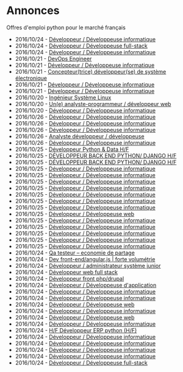 # Annonces

Offres d'emploi python pour le marché français

* 2016/10/24 - [Développeur / Développeuse informatique](http://www.pyjobs.fr/jobs/details/3353/developpeur-developpeuse-informatique "Développeur / Développeuse informatique")
* 2016/10/24 - [Développeur / Développeuse full-stack](http://www.pyjobs.fr/jobs/details/3355/developpeur-developpeuse-full-stack "Développeur / Développeuse full-stack")
* 2016/10/24 - [Développeur / Développeuse informatique](http://www.pyjobs.fr/jobs/details/3356/developpeur-developpeuse-informatique "Développeur / Développeuse informatique")
* 2016/10/21 - [DevOps Engineer](http://www.pyjobs.fr/jobs/details/3339/devops-engineer "DevOps Engineer")
* 2016/10/21 - [Développeur / Développeuse informatique](http://www.pyjobs.fr/jobs/details/3338/developpeur-developpeuse-informatique "Développeur / Développeuse informatique")
* 2016/10/21 - [Concepteur(trice) développeur(se) de système électronique](http://www.pyjobs.fr/jobs/details/3340/concepteur-trice-developpeur-se-de-systeme-electronique "Concepteur(trice) développeur(se) de système électronique")
* 2016/10/21 - [Développeur / Développeuse informatique](http://www.pyjobs.fr/jobs/details/3336/developpeur-developpeuse-informatique "Développeur / Développeuse informatique")
* 2016/10/21 - [Développeur / Développeuse informatique](http://www.pyjobs.fr/jobs/details/3337/developpeur-developpeuse-informatique "Développeur / Développeuse informatique")
* 2016/10/20 - [Ingénieur Système Linux](http://www.pyjobs.fr/jobs/details/3332/ingenieur-systeme-linux "Ingénieur Système Linux")
* 2016/10/20 - [Un(e) analyste-programmeur / développeur web](http://www.pyjobs.fr/jobs/details/3325/un-e-analyste-programmeur-developpeur-web "Un(e) analyste-programmeur / développeur web")
* 2016/10/20 - [Développeur / Développeuse informatique](http://www.pyjobs.fr/jobs/details/3335/developpeur-developpeuse-informatique "Développeur / Développeuse informatique")
* 2016/10/26 - [Développeur / Développeuse informatique](http://www.pyjobs.fr/jobs/details/3878/developpeur-developpeuse-informatique "Développeur / Développeuse informatique")
* 2016/10/26 - [Développeur / Développeuse informatique](http://www.pyjobs.fr/jobs/details/3880/developpeur-developpeuse-informatique "Développeur / Développeuse informatique")
* 2016/10/26 - [Développeur / Développeuse informatique](http://www.pyjobs.fr/jobs/details/3879/developpeur-developpeuse-informatique "Développeur / Développeuse informatique")
* 2016/10/26 - [Analyste développeur / développeuse](http://www.pyjobs.fr/jobs/details/3877/analyste-developpeur-developpeuse "Analyste développeur / développeuse")
* 2016/10/26 - [Développeur / Développeuse informatique](http://www.pyjobs.fr/jobs/details/3881/developpeur-developpeuse-informatique "Développeur / Développeuse informatique")
* 2016/10/25 - [Développeur Python & Data H/F](http://www.pyjobs.fr/jobs/details/3868/developpeur-python-data-h-f "Développeur Python & Data H/F")
* 2016/10/25 - [DÉVELOPPEUR BACK END PYTHON/ DJANGO H/F](http://www.pyjobs.fr/jobs/details/3862/developpeur-back-end-python-django-h-f "DÉVELOPPEUR BACK END PYTHON/ DJANGO H/F")
* 2016/10/25 - [DÉVELOPPEUR BACK END PYTHON/ DJANGO H/F](http://www.pyjobs.fr/jobs/details/3863/developpeur-back-end-python-django-h-f "DÉVELOPPEUR BACK END PYTHON/ DJANGO H/F")
* 2016/10/25 - [Développeur / Développeuse informatique](http://www.pyjobs.fr/jobs/details/3873/developpeur-developpeuse-informatique "Développeur / Développeuse informatique")
* 2016/10/25 - [Développeur / Développeuse informatique](http://www.pyjobs.fr/jobs/details/3872/developpeur-developpeuse-informatique "Développeur / Développeuse informatique")
* 2016/10/25 - [Développeur / Développeuse informatique](http://www.pyjobs.fr/jobs/details/3875/developpeur-developpeuse-informatique "Développeur / Développeuse informatique")
* 2016/10/25 - [Développeur / Développeuse informatique](http://www.pyjobs.fr/jobs/details/3861/developpeur-developpeuse-informatique "Développeur / Développeuse informatique")
* 2016/10/25 - [Développeur / Développeuse informatique](http://www.pyjobs.fr/jobs/details/3866/developpeur-developpeuse-informatique "Développeur / Développeuse informatique")
* 2016/10/25 - [Développeur / Développeuse informatique](http://www.pyjobs.fr/jobs/details/3876/developpeur-developpeuse-informatique "Développeur / Développeuse informatique")
* 2016/10/25 - [Développeur / Développeuse informatique](http://www.pyjobs.fr/jobs/details/3874/developpeur-developpeuse-informatique "Développeur / Développeuse informatique")
* 2016/10/25 - [Développeur / Développeuse web](http://www.pyjobs.fr/jobs/details/3864/developpeur-developpeuse-web "Développeur / Développeuse web")
* 2016/10/25 - [Développeur / Développeuse informatique](http://www.pyjobs.fr/jobs/details/3865/developpeur-developpeuse-informatique "Développeur / Développeuse informatique")
* 2016/10/25 - [Développeur / Développeuse informatique](http://www.pyjobs.fr/jobs/details/3871/developpeur-developpeuse-informatique "Développeur / Développeuse informatique")
* 2016/10/25 - [Développeur / Développeuse informatique](http://www.pyjobs.fr/jobs/details/3869/developpeur-developpeuse-informatique "Développeur / Développeuse informatique")
* 2016/10/25 - [Développeur / Développeuse informatique](http://www.pyjobs.fr/jobs/details/3867/developpeur-developpeuse-informatique "Développeur / Développeuse informatique")
* 2016/10/25 - [Développeur / Développeuse informatique](http://www.pyjobs.fr/jobs/details/3870/developpeur-developpeuse-informatique "Développeur / Développeuse informatique")
* 2016/10/24 - [Qa testeur – economie de partage](http://www.pyjobs.fr/jobs/details/3849/qa-testeur-economie-de-partage "Qa testeur – economie de partage")
* 2016/10/24 - [Dev front-end/angular.js | forte volumétrie](http://www.pyjobs.fr/jobs/details/3846/dev-front-end-angular-js-forte-volumetrie "Dev front-end/angular.js | forte volumétrie")
* 2016/10/24 - [Développeur / administrateur système junior](http://www.pyjobs.fr/jobs/details/3847/developpeur-administrateur-systeme-junior "Développeur / administrateur système junior")
* 2016/10/24 - [Développeur web full stack](http://www.pyjobs.fr/jobs/details/3848/developpeur-web-full-stack "Développeur web full stack")
* 2016/10/24 - [Développeur front php/drupal](http://www.pyjobs.fr/jobs/details/3845/developpeur-front-php-drupal "Développeur front php/drupal")
* 2016/10/24 - [Développeur / Développeuse d'application](http://www.pyjobs.fr/jobs/details/3850/developpeur-developpeuse-dapplication "Développeur / Développeuse d'application")
* 2016/10/24 - [Développeur / Développeuse informatique](http://www.pyjobs.fr/jobs/details/3860/developpeur-developpeuse-informatique "Développeur / Développeuse informatique")
* 2016/10/24 - [Développeur / Développeuse informatique](http://www.pyjobs.fr/jobs/details/3853/developpeur-developpeuse-informatique "Développeur / Développeuse informatique")
* 2016/10/24 - [Développeur / Développeuse web](http://www.pyjobs.fr/jobs/details/3842/developpeur-developpeuse-web "Développeur / Développeuse web")
* 2016/10/24 - [Développeur / Développeuse informatique](http://www.pyjobs.fr/jobs/details/3856/developpeur-developpeuse-informatique "Développeur / Développeuse informatique")
* 2016/10/24 - [Développeur / Développeuse web](http://www.pyjobs.fr/jobs/details/3854/developpeur-developpeuse-web "Développeur / Développeuse web")
* 2016/10/24 - [Développeur / Développeuse informatique](http://www.pyjobs.fr/jobs/details/3852/developpeur-developpeuse-informatique "Développeur / Développeuse informatique")
* 2016/10/24 - [H/F Développeur ERP python (H/F)](http://www.pyjobs.fr/jobs/details/3855/h-f-developpeur-erp-python-h-f "H/F Développeur ERP python (H/F)")
* 2016/10/24 - [Développeur / Développeuse informatique](http://www.pyjobs.fr/jobs/details/3858/developpeur-developpeuse-informatique "Développeur / Développeuse informatique")
* 2016/10/24 - [Développeur / Développeuse informatique](http://www.pyjobs.fr/jobs/details/3843/developpeur-developpeuse-informatique "Développeur / Développeuse informatique")
* 2016/10/24 - [Développeur / Développeuse informatique](http://www.pyjobs.fr/jobs/details/3859/developpeur-developpeuse-informatique "Développeur / Développeuse informatique")
* 2016/10/24 - [Développeur / Développeuse informatique](http://www.pyjobs.fr/jobs/details/3844/developpeur-developpeuse-informatique "Développeur / Développeuse informatique")
* 2016/10/24 - [Développeur / Développeuse full-stack](http://www.pyjobs.fr/jobs/details/3857/developpeur-developpeuse-full-stack "Développeur / Développeuse full-stack")


